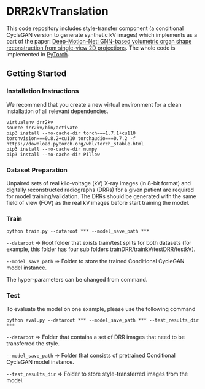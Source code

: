 # DRR2kVTranslation

This code repository includes style-transfer component (a conditional CycleGAN version to generate synthetic kV images) which implements as a part of the paper: [Deep-Motion-Net: GNN-based volumetric organ shape reconstruction from single-view 2D projections](https://arxiv.org/abs/2407.06692). The whole code is implemented in [PyTorch](https://pytorch.org/). 

## Getting Started

### Installation Instructions

We recommend that you create a new virtual environment for a clean installation of all relevant dependencies.

```
virtualenv drr2kv
source drr2kv/bin/activate
pip3 install --no-cache-dir torch===1.7.1+cu110 torchvision===0.8.2+cu110 torchaudio===0.7.2 -f https://download.pytorch.org/whl/torch_stable.html
pip3 install --no-cache-dir numpy
pip3 install --no-cache-dir Pillow
```

### Dataset Preparation

Unpaired sets of real kilo-voltage (kV) X-ray images (in 8-bit format) and digitally reconstructed radiographs (DRRs) for a given patient are required for model training/validation. The DRRs should be generated with the same field of view (FOV) as the real kV images before start training the model.

### Train

```
python train.py --dataroot *** --model_save_path ***
```

```--dataroot``` => Root folder that exists train/test splits for both datasets (for example, this folder has four sub folders trainDRR/trainkV/testDRR/testkV).

```--model_save_path``` => Folder to store the trained Conditional CycleGAN model instance.

The hyper-parameters can be changed from command.

### Test

To evaluate the model on one example, please use the following command

```
python eval.py --dataroot *** --model_save_path *** --test_results_dir ***
```

```--dataroot``` => Folder that contains a set of DRR images that need to be transferred the style.

```--model_save_path``` => Folder that consists of pretrained Conditional CycleGAN model instance.

```--test_results_dir``` => Folder to store style-transferred images from the model.




